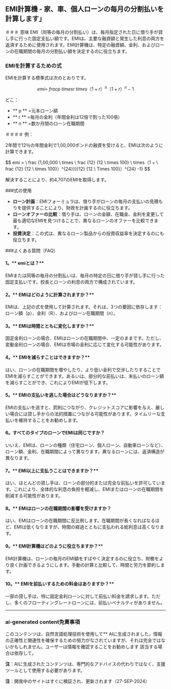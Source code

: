 ## EMI計算機 - 家、車、個人ローンの毎月の分割払いを計算します」

＃＃＃ 意味
EMI（同等の毎月の分割払い）は、毎月​​指定された日に借り手が貸し手に行った固定支払い額です。EMIは、主要な融資額と発生した利息の両方を返済するために使用されます。EMI計算機は、特定の融資額、金利、およびローンの在職期間の毎月の分割払い額を決定するのに役立ちます。

### EMIを計算するための式

EMIを計算する標準式は次のとおりです。

$$
emi = \ frac {p \ times r \ times（1 + r）^n} {（1 + r）^n -1}
$$

どこ：
-  ** p ** =元本ローン額
-  ** r ** =毎月の金利（年間金利は12倍で割った100倍）
-  ** n ** =数か月間のローン在職期間

＃＃＃＃ 例：

2年間で12％の年間金利で1,00,000ポンドの融資を受けると、EMIは次のように計算できます。

$$
emi = \ frac {1,00,000 \ times \ frac {12} {12 \ times 100} \ times（1 + \ frac {12} {12 \ times 100}）^{24}}}}12} {12 \ Times 100}）^{24} -1}
$$

解決することにより、約4,707のEMIを取得します。

###式の使用

-  **ローン計画**：EMIフォーミュラは、借り手がローンの毎月の支払いの見積もりを提供することにより、財政を計画するのに役立ちます。
-  **ローンオファーの比較**：借り手は、ローンの金額、在職金、金利を変更して最も適切なEMIを見つけることで、異なるローンのオファーを比較できます。
-  **投資決定**：この式は、異なるローン製品からの投資収益率を決定するのにも役立ちます。

###よくある質問（FAQ）

#### 1。** emiとは？**
EMIまたは同等の毎月の分割払いは、毎月の特定の日に借り手が貸し手に行った固定支払いです。校長とローンの利息の両方で構成されています。

#### 2。** EMIはどのように計算されますか？**
EMIは、上記の式を使用して計算されます。それは、3つの要因に依存します：ローン額（p）、金利（R）、およびローン在職期間（n）。

#### 3。** EMIは時間とともに変化しますか？**
固定金利ローンの場合、EMIはローンの在職期間中、一定のままです。ただし、変動金利ローンの場合、EMIは市場の金利に応じて変化する可能性があります。

#### 4。** EMIを減らすことはできますか？**
はい、ローンの在職期間を増やしたり、より低い金利で交渉したりすることでEMIを減らすことができます。あるいは、部分的な前払いは、未払いのローン額を減らすことができ、これによりEMIが低下します。

#### 5。** EMIの支払いを逃した場合はどうなりますか？**
EMIの支払いを逃すと、罰則につながり、クレジットスコアに影響を与え、厳しい場合には貸し手からの法的措置につながる可能性があります。タイムリーな支払いを維持することをお勧めします。

#### 6。**すべてのタイプのローンでEMIは同じですか？**
いいえ、EMIは、ローンの種類（住宅ローン、個人ローン、自動車ローンなど）、ローン額、金利、在職期間によって異なります。異なるローンには、返済構造が異なります。

#### 7。** EMI以上に支払うことはできますか？**
はい、ほとんどの貸し手は、ローンの部分的または完全な前払いを許可しています。これにより、全体的な利息の負担を軽減し、EMIまたはローンの在職期間を削減する可能性があります。

#### 8。** EMIはローンの在職期間の影響を受けますか？
はい、EMIはローンの在職期間に反比例します。在職期間が長くなればなるほど、EMIは低くなりますが、時間の経過とともに支払われる総利息は高くなります。

#### 9。** EMI計算機はどのように役立ちますか？**
EMI計算機は、ローンの毎月のEMI額をすばやく決定するのに役立ち、財務をより良く計画できるようにします。手動の計算と比較して、時間と労力を節約します。

#### 10。** EMIを前払いするための料金はありますか？**
一部の貸し手は、特に固定金利ローンに対して前払い料金を請求します。ただし、多くのフローティングレートローンには、前払いペナルティがありません。

---
### ai-generated content免責事項

このコンテンツは、自然言語処理技術を使用して** AIに生成されました。情報の正確性と関連性を確保するための努力がなされていますが、それは完全ではないかもしれません。ユーザーは情報を確認することをお勧めします 該当する場合は依存して。

**注**：AIに生成されたコンテンツは、専門的なアドバイスの代わりではなく、支援ツールとして使用する必要があります。


**注**：開発中のサイトはすぐに検証され、更新されます（27-SEP-2024）